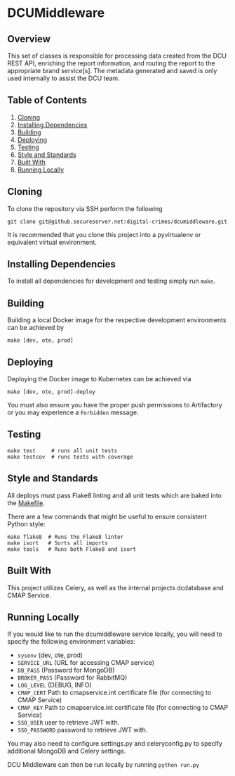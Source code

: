 # DCUMiddleware

## Overview
This set of classes is responsible for processing data created from the DCU REST API, enriching the report information, and routing the report to the appropriate brand service[s].
The metadata generated and saved is only used internally to assist the DCU team.

## Table of Contents
  1. [Cloning](#cloning)
  2. [Installing Dependencies](#installing-dependencies)
  3. [Building](#building)
  4. [Deploying](#deploying)
  5. [Testing](#testing)
  6. [Style and Standards](#style-and-standards)
  7. [Built With](#built-with)
  8. [Running Locally](#running-locally)
  
## Cloning
To clone the repository via SSH perform the following
```
git clone git@github.secureserver.net:digital-crimes/dcumiddleware.git
```

It is recommended that you clone this project into a pyvirtualenv or equivalent virtual environment.

## Installing Dependencies
To install all dependencies for development and testing simply run `make`.

## Building
Building a local Docker image for the respective development environments can be achieved by
```
make [dev, ote, prod]
```

## Deploying
Deploying the Docker image to Kubernetes can be achieved via
```
make [dev, ote, prod]-deploy
```
You must also ensure you have the proper push permissions to Artifactory or you may experience a `Forbidden` message.

## Testing
```
make test     # runs all unit tests
make testcov  # runs tests with coverage
```

## Style and Standards
All deploys must pass Flake8 linting and all unit tests which are baked into the [Makefile](Makfile).

There are a few commands that might be useful to ensure consistent Python style:

```
make flake8  # Runs the Flake8 linter
make isort   # Sorts all imports
make tools   # Runs both Flake8 and isort
```

## Built With
This project utilizes Celery, as well as the internal projects dcdatabase and CMAP Service.

## Running Locally
If you would like to run the dcumiddleware service locally, you will need to specify the following environment variables:
* `sysenv` (dev, ote, prod)
* `SERVICE_URL` (URL for accessing CMAP service)
* `DB_PASS` (Password for MongoDB)
* `BROKER_PASS` (Password for RabbitMQ)
* `LOG_LEVEL` (DEBUG, INFO)
* `CMAP_CERT` Path to cmapservice.int certificate file (for connecting to CMAP Service)
* `CMAP_KEY` Path to cmapservice.int certificate file (for connecting to CMAP Service)
* `SSO_USER` user to retrieve JWT with.
* `SSO_PASSWORD` password to retrieve JWT with.

You may also need to configure settings.py and celeryconfig.py to specify additional MongoDB and Celery settings.

DCU Middleware can then be run locally by running `python run.py`